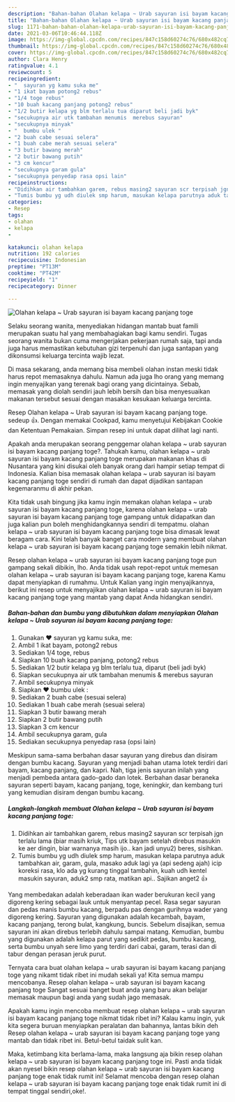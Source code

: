 ```yaml
---
description: "Bahan-bahan Olahan kelapa ~ Urab sayuran isi bayam kacang panjang toge yang enak dan Mudah Dibuat"
title: "Bahan-bahan Olahan kelapa ~ Urab sayuran isi bayam kacang panjang toge yang enak dan Mudah Dibuat"
slug: 1171-bahan-bahan-olahan-kelapa-urab-sayuran-isi-bayam-kacang-panjang-toge-yang-enak-dan-mudah-dibuat
date: 2021-03-06T10:46:44.118Z
image: https://img-global.cpcdn.com/recipes/847c158d60274c76/680x482cq70/olahan-kelapa-urab-sayuran-isi-bayam-kacang-panjang-toge-foto-resep-utama.jpg
thumbnail: https://img-global.cpcdn.com/recipes/847c158d60274c76/680x482cq70/olahan-kelapa-urab-sayuran-isi-bayam-kacang-panjang-toge-foto-resep-utama.jpg
cover: https://img-global.cpcdn.com/recipes/847c158d60274c76/680x482cq70/olahan-kelapa-urab-sayuran-isi-bayam-kacang-panjang-toge-foto-resep-utama.jpg
author: Clara Henry
ratingvalue: 4.1
reviewcount: 5
recipeingredient:
- "  sayuran yg kamu suka me"
- "1 ikat bayam potong2 rebus"
- "1/4 toge rebus"
- "10 buah kacang panjang potong2 rebus"
- "1/2 butir kelapa yg blm terlalu tua diparut beli jadi byk"
- "secukupnya air utk tambahan menumis  merebus sayuran"
- "secukupnya minyak"
- "  bumbu ulek "
- "2 buah cabe sesuai selera"
- "1 buah cabe merah sesuai selera"
- "3 butir bawang merah"
- "2 butir bawang putih"
- "3 cm kencur"
- "secukupnya garam gula"
- "secukupnya penyedap rasa opsi lain"
recipeinstructions:
- "Didihkan air tambahkan garem, rebus masing2 sayuran scr terpisah jgn terlalu lama (biar masih kriuk, Tips utk bayam setelah direbus masukin ke aer dingin, biar warnanya masih ijo.. kan jadi unyu2) beres, sisihkan."
- "Tumis bumbu yg udh diulek smp harum, masukan kelapa parutnya aduk tambahkan air, garam, gula, masako aduk lagi ya (api sedeng ajah) icip koreksi rasa, klo ada yg kurang tinggal tambahin, kuah udh kentel masukin sayuran, aduk2 smp rata, matikan api.. Sajikan anget2 👍"
categories:
- Resep
tags:
- olahan
- kelapa
- 

katakunci: olahan kelapa  
nutrition: 192 calories
recipecuisine: Indonesian
preptime: "PT13M"
cooktime: "PT42M"
recipeyield: "1"
recipecategory: Dinner

---
```



![Olahan kelapa ~ Urab sayuran isi bayam kacang panjang toge](https://img-global.cpcdn.com/recipes/847c158d60274c76/680x482cq70/olahan-kelapa-urab-sayuran-isi-bayam-kacang-panjang-toge-foto-resep-utama.jpg)

Selaku seorang wanita, menyediakan hidangan mantab buat famili merupakan suatu hal yang membahagiakan bagi kamu sendiri. Tugas seorang  wanita bukan cuma mengerjakan pekerjaan rumah saja, tapi anda juga harus memastikan kebutuhan gizi terpenuhi dan juga santapan yang dikonsumsi keluarga tercinta wajib lezat.

Di masa  sekarang, anda memang bisa membeli olahan instan meski tidak harus repot memasaknya dahulu. Namun ada juga lho orang yang memang ingin menyajikan yang terenak bagi orang yang dicintainya. Sebab, memasak yang diolah sendiri jauh lebih bersih dan bisa menyesuaikan makanan tersebut sesuai dengan masakan kesukaan keluarga tercinta. 

Resep Olahan kelapa ~ Urab sayuran isi bayam kacang panjang toge. sedeup 👍. Dengan memakai Cookpad, kamu menyetujui Kebijakan Cookie dan Ketentuan Pemakaian. Simpan resep ini untuk dapat dilihat lagi nanti.

Apakah anda merupakan seorang penggemar olahan kelapa ~ urab sayuran isi bayam kacang panjang toge?. Tahukah kamu, olahan kelapa ~ urab sayuran isi bayam kacang panjang toge merupakan makanan khas di Nusantara yang kini disukai oleh banyak orang dari hampir setiap tempat di Indonesia. Kalian bisa memasak olahan kelapa ~ urab sayuran isi bayam kacang panjang toge sendiri di rumah dan dapat dijadikan santapan kegemaranmu di akhir pekan.

Kita tidak usah bingung jika kamu ingin memakan olahan kelapa ~ urab sayuran isi bayam kacang panjang toge, karena olahan kelapa ~ urab sayuran isi bayam kacang panjang toge gampang untuk didapatkan dan juga kalian pun boleh menghidangkannya sendiri di tempatmu. olahan kelapa ~ urab sayuran isi bayam kacang panjang toge bisa dimasak lewat beragam cara. Kini telah banyak banget cara modern yang membuat olahan kelapa ~ urab sayuran isi bayam kacang panjang toge semakin lebih nikmat.

Resep olahan kelapa ~ urab sayuran isi bayam kacang panjang toge pun gampang sekali dibikin, lho. Anda tidak usah repot-repot untuk memesan olahan kelapa ~ urab sayuran isi bayam kacang panjang toge, karena Kamu dapat menyiapkan di rumahmu. Untuk Kalian yang ingin menyajikannya, berikut ini resep untuk menyajikan olahan kelapa ~ urab sayuran isi bayam kacang panjang toge yang mantab yang dapat Anda hidangkan sendiri.

<!--inarticleads1-->

##### Bahan-bahan dan bumbu yang dibutuhkan dalam menyiapkan Olahan kelapa ~ Urab sayuran isi bayam kacang panjang toge:

1. Gunakan  ❤ sayuran yg kamu suka, me:
1. Ambil 1 ikat bayam, potong2 rebus
1. Sediakan 1/4 toge, rebus
1. Siapkan 10 buah kacang panjang, potong2 rebus
1. Sediakan 1/2 butir kelapa yg blm terlalu tua, diparut (beli jadi byk)
1. Siapkan secukupnya air utk tambahan menumis &amp; merebus sayuran
1. Ambil secukupnya minyak
1. Siapkan  ❤ bumbu ulek :
1. Sediakan 2 buah cabe (sesuai selera)
1. Sediakan 1 buah cabe merah (sesuai selera)
1. Siapkan 3 butir bawang merah
1. Siapkan 2 butir bawang putih
1. Siapkan 3 cm kencur
1. Ambil secukupnya garam, gula
1. Sediakan secukupnya penyedap rasa (opsi lain)


Meskipun sama-sama berbahan dasar sayuran yang direbus dan disiram dengan bumbu kacang. Sayuran yang menjadi bahan utama lotek terdiri dari bayam, kacang panjang, dan kapri. Nah, tiga jenis sayuran inilah yang menjadi pembeda antara gado-gado dan lotek. Berbahan dasar beraneka sayuran seperti bayam, kacang panjang, toge, keningkir, dan kembang turi yang kemudian disiram dengan bumbu kacang. 

<!--inarticleads2-->

##### Langkah-langkah membuat Olahan kelapa ~ Urab sayuran isi bayam kacang panjang toge:

1. Didihkan air tambahkan garem, rebus masing2 sayuran scr terpisah jgn terlalu lama (biar masih kriuk, Tips utk bayam setelah direbus masukin ke aer dingin, biar warnanya masih ijo.. kan jadi unyu2) beres, sisihkan.
1. Tumis bumbu yg udh diulek smp harum, masukan kelapa parutnya aduk tambahkan air, garam, gula, masako aduk lagi ya (api sedeng ajah) icip koreksi rasa, klo ada yg kurang tinggal tambahin, kuah udh kentel masukin sayuran, aduk2 smp rata, matikan api.. Sajikan anget2 👍


Yang membedakan adalah keberadaan ikan wader berukuran kecil yang digoreng kering sebagai lauk untuk menyantap pecel. Rasa segar sayuran dan pedas manis bumbu kacang, berpadu pas dengan gurihnya wader yang digoreng kering. Sayuran yang digunakan adalah kecambah, bayam, kacang panjang, terong bulat, kangkung, buncis. Sebelum disajikan, semua sayuran ini akan direbus terlebih dahulu sampai matang. Kemudian, bumbu yang digunakan adalah kelapa parut yang sedikit pedas, bumbu kacang, serta bumbu unyah sere limo yang terdiri dari cabai, garam, terasi dan di tabur dengan perasan jeruk purut. 

Ternyata cara buat olahan kelapa ~ urab sayuran isi bayam kacang panjang toge yang nikamt tidak ribet ini mudah sekali ya! Kita semua mampu mencobanya. Resep olahan kelapa ~ urab sayuran isi bayam kacang panjang toge Sangat sesuai banget buat anda yang baru akan belajar memasak maupun bagi anda yang sudah jago memasak.

Apakah kamu ingin mencoba membuat resep olahan kelapa ~ urab sayuran isi bayam kacang panjang toge nikmat tidak ribet ini? Kalau kamu ingin, yuk kita segera buruan menyiapkan peralatan dan bahannya, lantas bikin deh Resep olahan kelapa ~ urab sayuran isi bayam kacang panjang toge yang mantab dan tidak ribet ini. Betul-betul taidak sulit kan. 

Maka, ketimbang kita berlama-lama, maka langsung aja bikin resep olahan kelapa ~ urab sayuran isi bayam kacang panjang toge ini. Pasti anda tiidak akan nyesel bikin resep olahan kelapa ~ urab sayuran isi bayam kacang panjang toge enak tidak rumit ini! Selamat mencoba dengan resep olahan kelapa ~ urab sayuran isi bayam kacang panjang toge enak tidak rumit ini di tempat tinggal sendiri,oke!.

